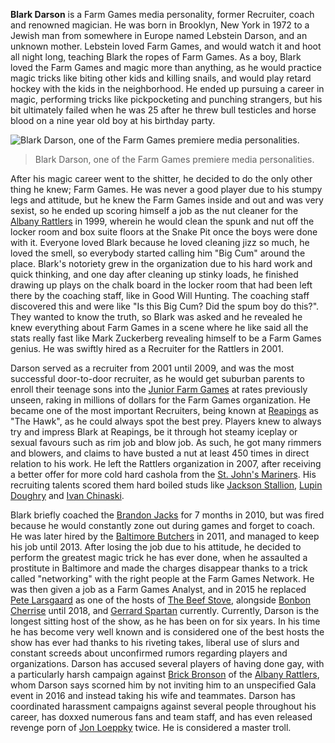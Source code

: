 
**Blark Darson** is a Farm Games media personality, former Recruiter, coach and renowned magician. He was born in Brooklyn, New York in 1972 to a Jewish man from somewhere in Europe named Lebstein Darson, and an unknown mother. Lebstein loved Farm Games, and would watch it and hoot all night long, teaching Blark the ropes of Farm Games. As a boy, Blark loved the Farm Games and magic more than anything, as he would practice magic tricks like biting other kids and killing snails, and would play retard hockey with the kids in the neighborhood. He ended up pursuing a career in magic, performing tricks like pickpocketing and punching strangers, but his bit ultimately failed when he was 25 after he threw bull testicles and horse blood on a nine year old boy at his birthday party.

![Blark Darson, one
of the Farm Games premiere media personalities.](https://github.com/user-attachments/assets/eee1c2f0-052c-4dc9-88bf-eda2419315bd)
> Blark Darson, one of the Farm Games premiere media personalities.

After his magic career went to the shitter, he decided to do the only other thing he knew; Farm Games. He was never a good player due to his stumpy legs and attitude, but he knew the Farm Games inside and out and was very sexist, so he ended up scoring himself a job as the nut cleaner for the [Albany Rattlers](albany_rattlers) in 1999, wherein he would clean the spunk and nut off the locker room and box suite floors at the Snake Pit once the boys were done with it. Everyone loved Blark because he loved cleaning jizz so much, he loved the smell, so everybody started calling him "Big Cum" around the place. Blark's notoriety grew in the organization due to his hard work and quick thinking, and one day after cleaning up stinky loads, he finished drawing up plays on the chalk board in the locker room that had been left there by the coaching staff, like in Good Will Hunting. The coaching staff discovered this and were like "Is this Big Cum? Did the spum boy do this?". They wanted to know the truth, so Blark was asked and he revealed he knew everything about Farm Games in a scene where he like said all the stats really fast like Mark Zuckerberg revealing himself to be a Farm Games genius. He was swiftly hired as a Recruiter for the Rattlers in 2001.

Darson served as a recruiter from 2001 until 2009, and was the most successful door-to-door recruiter, as he would get suburban parents to enroll their teenage sons into the [Junior Farm Games](#a) at rates previously unseen, raking in millions of dollars for the Farm Games organization. He became one of the most important Recruiters, being known at [Reapings](farm_games_reaping) as "The Hawk", as he could always spot the best prey. Players knew to always try and impress Blark at Reapings, be it through hot steamy iceplay or sexual favours such as rim job and blow job. As such, he got many rimmers and blowers, and claims to have busted a nut at least 450 times in direct relation to his work. He left the Rattlers organization in 2007, after receiving a better offer for more cold hard cashola from the [St. John's Mariners](st__john_s_mariners). His recruiting talents scored them hard boiled studs like [Jackson Stallion](#a), [Lupin Doughry](#a) and [Ivan Chinaski](#a).

Blark briefly coached the [Brandon Jacks](brandon_jacks) for 7 months in 2010, but was fired because he would constantly zone out during games and forget to coach. He was later hired by the [Baltimore Butchers](#a) in 2011, and managed to keep his job until 2013. After losing the job due to his attitude, he decided to perform the greatest magic trick he has ever done, when he assaulted a prostitute in Baltimore and made the charges disappear thanks to a trick called "networking" with the right people at the Farm Games Network. He was then given a job as a Farm Games Analyst, and in 2015 he replaced [Pete Larsgaard](pete_larsgaard) as one of the hosts of [The Beef Stove](the_beef_stove), alongside [Bonbon Cherrise](#a) until 2018, and [Gerrard Spartan](#a) currently. Currently, Darson is the longest sitting host of the show, as he has been on for six years. In his time he has become very well known and is considered one of the best hosts the show has ever had thanks to his riveting takes, liberal use of slurs and constant screeds about unconfirmed rumors regarding players and organizations. Darson has accused several players of having done gay, with a particularly harsh campaign against [Brick Bronson](#a) of the [Albany Rattlers](albany_rattlers), whom Darson says scorned him by not inviting him to an unspecified Gala event in 2016 and instead taking his wife and teammates. Darson has coordinated harassment campaigns against several people throughout his career, has doxxed numerous fans and team staff, and has even released revenge porn of [Jon Loeppky](#a) twice. He is considered a master troll.<br />
